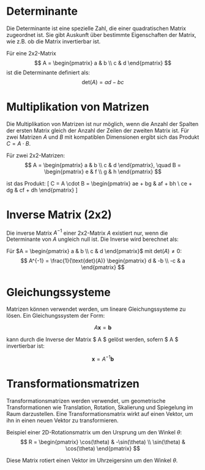 
# Determinante

Die Determinante ist eine spezielle Zahl, die einer quadratischen Matrix zugeordnet ist. Sie gibt Auskunft über bestimmte Eigenschaften der Matrix, wie z.B. ob die Matrix invertierbar ist.

Für eine 2x2-Matrix 
$$
A = \begin{pmatrix} a & b \\ c & d \end{pmatrix}
$$
ist die Determinante definiert als:
$$
\text{det}(A) = ad - bc 
$$

# Multiplikation von Matrizen

Die Multiplikation von Matrizen ist nur möglich, wenn die Anzahl der Spalten der ersten Matrix gleich der Anzahl der Zeilen der zweiten Matrix ist. Für zwei Matrizen $A$ und $B$ mit kompatiblen Dimensionen ergibt sich das Produkt $C = A \cdot B$.

Für zwei 2x2-Matrizen:
$$
A = \begin{pmatrix} a & b \\ c & d \end{pmatrix}, \quad B = \begin{pmatrix} e & f \\ g & h \end{pmatrix}
$$

ist das Produkt:
\[ C = A \cdot B = \begin{pmatrix} ae + bg & af + bh \\ ce + dg & cf + dh \end{pmatrix} \]

# Inverse Matrix (2x2)

Die inverse Matrix $A^{-1}$ einer 2x2-Matrix $A$ existiert nur, wenn die Determinante von $A$ ungleich null ist. Die Inverse wird berechnet als:

Für $A = \begin{pmatrix} a & b \\ c & d \end{pmatrix}$ mit $\text{det}(A) \neq 0$:
$$
A^{-1} = \frac{1}{\text{det}(A)} \begin{pmatrix} d & -b \\ -c & a \end{pmatrix} 
$$

# Gleichungssysteme

Matrizen können verwendet werden, um lineare Gleichungssysteme zu lösen. Ein Gleichungssystem der Form:

$$
A \mathbf{x} = \mathbf{b} 
$$

kann durch die Inverse der Matrix $ A $ gelöst werden, sofern $ A $ invertierbar ist:

$$
\mathbf{x} = A^{-1} \mathbf{b} 
$$

# Transformationsmatrizen

Transformationsmatrizen werden verwendet, um geometrische Transformationen wie Translation, Rotation, Skalierung und Spiegelung im Raum darzustellen. Eine Transformationsmatrix wirkt auf einen Vektor, um ihn in einen neuen Vektor zu transformieren.

Beispiel einer 2D-Rotationsmatrix um den Ursprung um den Winkel $\theta$:
$$
R = \begin{pmatrix} \cos(\theta) & -\sin(\theta) \\ \sin(\theta) & \cos(\theta) \end{pmatrix} 
$$

Diese Matrix rotiert einen Vektor im Uhrzeigersinn um den Winkel $\theta$.
